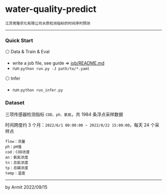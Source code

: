 # water-quality-predict

    江苏常隆农化有限公司水质检测指标的时间序列预测

----

### Quick Start

⚪ Data & Train & Eval

- write a job file, see guide => [job/README.md](job/README.md)
- run `python run.py -J path/to/*.yaml`

⚪ Infer

- run `python run_infer.py`


### Dataset

三项传感器检测指标 `COD、ph、氨氮`，共 1984 条浮点采样数据  

时间跨度约 3 个月：`2022/6/1 00:00:00 ~ 2022/8/22 15:00:00`，每天 24 个采样点

```
flow：流量
ph：pH值
cod：COD浓度
an：氨氮浓度
tn：总氮浓度
tp：总磷浓度
temp：温度
```

----

by Armit
2022/09/15 

